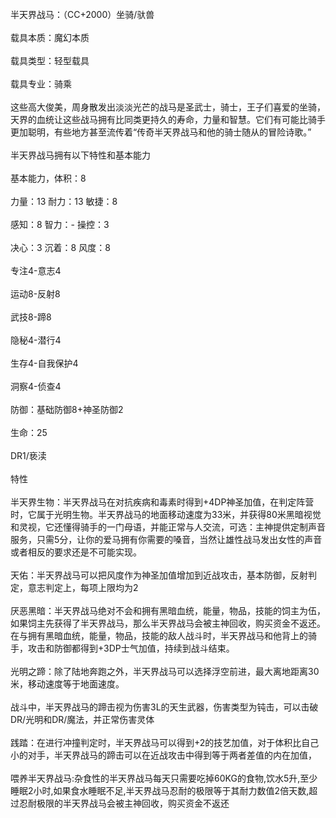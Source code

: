 <title>半天界战马</title>
<meta name="GENERATOR" content="WinCHM">
<meta http-equiv="Content-Type" content="text/html; charset=gb2312">
<br>半天界战马：（CC+2000）坐骑/驮兽 
<br>
<br>载具本质：魔幻本质 
<br>
<br>载具类型：轻型载具
<br>
<br>载具专业：骑乘
<br>
<br>这些高大俊美，周身散发出淡淡光芒的战马是圣武士，骑士，王子们喜爱的坐骑，天界的血统让这些战马拥有比同类更持久的寿命，力量和智慧。它们有可能比骑手更加聪明，有些地方甚至流传着“传奇半天界战马和他的骑士随从的冒险诗歌。” 
<br>
<br>半天界战马拥有以下特性和基本能力 
<br>
<br>基本能力，体积：8 
<br>
<br>力量：13 耐力：13 敏捷：8
<br>
<br>感知：8 智力：- 操控：3 
<br>
<br>决心：3 沉着：8 风度：8 
<br>
<br>专注4-意志4 
<br>
<br>运动8-反射8 
<br>
<br>武技8-蹄8 
<br>
<br>隐秘4-潜行4 
<br>
<br>生存4-自我保护4 
<br>
<br>洞察4-侦查4 
<br>
<br>防御：基础防御8+神圣防御2 
<br>
<br>生命：25 
<br>
<br>DR1/亵渎 
<br>
<br>特性 
<br>
<br>半天界生物：半天界战马在对抗疾病和毒素时得到+4DP神圣加值，在判定阵营时，它属于光明生物。半天界战马的地面移动速度为33米，并获得80米黑暗视觉和灵视，它还懂得骑手的一门母语，并能正常与人交流，可选：主神提供定制声音服务，只需5分，让你的爱马拥有你需要的嗓音，当然让雄性战马发出女性的声音或者相反的要求还是不可能实现。 
<br>
<br>天佑：半天界战马可以把风度作为神圣加值增加到近战攻击，基本防御，反射判定，意志判定上，每项上限均为2 
<br>
<br>厌恶黑暗：半天界战马绝对不会和拥有黑暗血统，能量，物品，技能的饲主为伍，如果饲主先获得了半天界战马，那么半天界战马会被主神回收，购买资金不返还。在与拥有黑暗血统，能量，物品，技能的敌人战斗时，半天界战马和他背上的骑手，攻击和防御都得到+3DP士气加值，持续到战斗结束。 
<br>
<br>光明之蹄：除了陆地奔跑之外，半天界战马可以选择浮空前进，最大离地距离30米，移动速度等于地面速度。
<br>
<br>战斗中，半天界战马的蹄击视为伤害3L的天生武器，伤害类型为钝击，可以击破DR/光明和DR/魔法，并正常伤害灵体 
<br>
<br>践踏：在进行冲撞判定时，半天界战马可以得到+2的技艺加值，对于体积比自己小的对手，半天界战马的蹄击可以在近战攻击中得到等于两者差值的内在加值， 
<br>
<br>喂养半天界战马:杂食性的半天界战马每天只需要吃掉60KG的食物,饮水5升,至少睡眠2小时,如果食水睡眠不足,半天界战马忍耐的极限等于其耐力数值2倍天数,超过忍耐极限的半天界战马会被主神回收，购买资金不返还